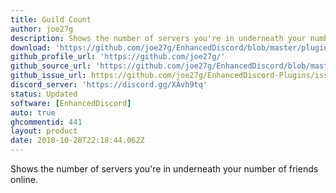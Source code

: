 ```yaml
---
title: Guild Count
author: joe27g
description: Shows the number of servers you're in underneath your number of friends online.
download: 'https://github.com/joe27g/EnhancedDiscord/blob/master/plugins/guild_count.js'
github_profile_url: 'https://github.com/joe27g/'
github_source_url: 'https://github.com/joe27g/EnhancedDiscord/blob/master/plugins/guild_count.js'
github_issue_url: https://github.com/joe27g/EnhancedDiscord-Plugins/issues
discord_server: 'https://discord.gg/XAvh9tq'
status: Updated
software: [EnhancedDiscord]
auto: true
ghcommentid: 441
layout: product
date: 2018-10-28T22:18:44.062Z
---
```

Shows the number of servers you're in underneath your number of friends online.